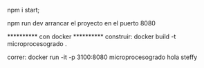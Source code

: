 npm i start;

npm run dev arrancar el proyecto en el puerto 8080



********** con docker  **********
construir:
docker build -t microprocesogrado .

correr:
docker run -it -p 3100:8080 microprocesogrado
hola steffy